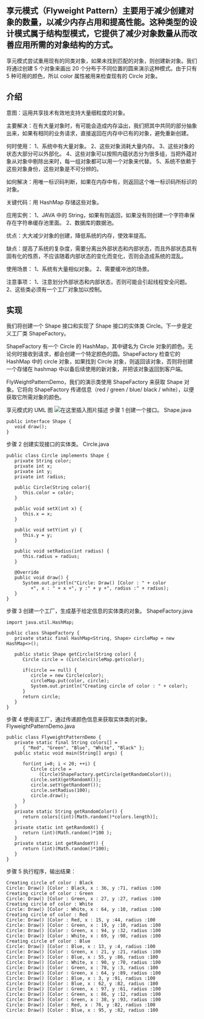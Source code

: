 ## 享元模式（Flyweight Pattern）主要用于减少创建对象的数量，以减少内存占用和提高性能。这种类型的设计模式属于结构型模式，它提供了减少对象数量从而改善应用所需的对象结构的方式。

享元模式尝试重用现有的同类对象，如果未找到匹配的对象，则创建新对象。我们将通过创建 5 个对象来画出 20 个分布于不同位置的圆来演示这种模式。由于只有 5 种可用的颜色，所以 color 属性被用来检查现有的 Circle 对象。

## 介绍
意图：运用共享技术有效地支持大量细粒度的对象。

主要解决：在有大量对象时，有可能会造成内存溢出，我们把其中共同的部分抽象出来，如果有相同的业务请求，直接返回在内存中已有的对象，避免重新创建。

何时使用： 1、系统中有大量对象。 2、这些对象消耗大量内存。 3、这些对象的状态大部分可以外部化。 4、这些对象可以按照内蕴状态分为很多组，当把外蕴对象从对象中剔除出来时，每一组对象都可以用一个对象来代替。 5、系统不依赖于这些对象身份，这些对象是不可分辨的。

如何解决：用唯一标识码判断，如果在内存中有，则返回这个唯一标识码所标识的对象。

关键代码：用 HashMap 存储这些对象。

应用实例： 1、JAVA 中的 String，如果有则返回，如果没有则创建一个字符串保存在字符串缓存池里面。 2、数据库的数据池。

优点：大大减少对象的创建，降低系统的内存，使效率提高。

缺点：提高了系统的复杂度，需要分离出外部状态和内部状态，而且外部状态具有固有化的性质，不应该随着内部状态的变化而变化，否则会造成系统的混乱。

使用场景： 1、系统有大量相似对象。 2、需要缓冲池的场景。

注意事项： 1、注意划分外部状态和内部状态，否则可能会引起线程安全问题。 2、这些类必须有一个工厂对象加以控制。

## 实现
我们将创建一个 Shape 接口和实现了 Shape 接口的实体类 Circle。下一步是定义工厂类 ShapeFactory。

ShapeFactory 有一个 Circle 的 HashMap，其中键名为 Circle 对象的颜色。无论何时接收到请求，都会创建一个特定颜色的圆。ShapeFactory 检查它的 HashMap 中的 circle 对象，如果找到 Circle 对象，则返回该对象，否则将创建一个存储在 hashmap 中以备后续使用的新对象，并把该对象返回到客户端。

FlyWeightPatternDemo，我们的演示类使用 ShapeFactory 来获取 Shape 对象。它将向 ShapeFactory 传递信息（red / green / blue/ black / white），以便获取它所需对象的颜色。

享元模式的 UML 图
![在这里插入图片描述](https://img-blog.csdnimg.cn/20190911201234272.png?x-oss-process=image/watermark,type_ZmFuZ3poZW5naGVpdGk,shadow_10,text_aHR0cHM6Ly9ibG9nLmNzZG4ubmV0L2xvdWxhbnl1ZV8=,size_16,color_FFFFFF,t_70)
步骤 1
创建一个接口。
Shape.java

	public interface Shape {
	   void draw();
	}
步骤 2
创建实现接口的实体类。
Circle.java

	public class Circle implements Shape {
	   private String color;
	   private int x;
	   private int y;
	   private int radius;
	 
	   public Circle(String color){
	      this.color = color;     
	   }
	 
	   public void setX(int x) {
	      this.x = x;
	   }
	 
	   public void setY(int y) {
	      this.y = y;
	   }
	 
	   public void setRadius(int radius) {
	      this.radius = radius;
	   }
	 
	   @Override
	   public void draw() {
	      System.out.println("Circle: Draw() [Color : " + color 
	         +", x : " + x +", y :" + y +", radius :" + radius);
	   }
	}
步骤 3
创建一个工厂，生成基于给定信息的实体类的对象。
	ShapeFactory.java

	import java.util.HashMap;
	 
	public class ShapeFactory {
	   private static final HashMap<String, Shape> circleMap = new HashMap<>();
	 
	   public static Shape getCircle(String color) {
	      Circle circle = (Circle)circleMap.get(color);
	 
	      if(circle == null) {
	         circle = new Circle(color);
	         circleMap.put(color, circle);
	         System.out.println("Creating circle of color : " + color);
	      }
	      return circle;
	   }
	}
步骤 4
使用该工厂，通过传递颜色信息来获取实体类的对象。
	FlyweightPatternDemo.java

	public class FlyweightPatternDemo {
	   private static final String colors[] = 
	      { "Red", "Green", "Blue", "White", "Black" };
	   public static void main(String[] args) {
	 
	      for(int i=0; i < 20; ++i) {
	         Circle circle = 
	            (Circle)ShapeFactory.getCircle(getRandomColor());
	         circle.setX(getRandomX());
	         circle.setY(getRandomY());
	         circle.setRadius(100);
	         circle.draw();
	      }
	   }
	   private static String getRandomColor() {
	      return colors[(int)(Math.random()*colors.length)];
	   }
	   private static int getRandomX() {
	      return (int)(Math.random()*100 );
	   }
	   private static int getRandomY() {
	      return (int)(Math.random()*100);
	   }
	}
步骤 5
执行程序，输出结果：

	Creating circle of color : Black
	Circle: Draw() [Color : Black, x : 36, y :71, radius :100
	Creating circle of color : Green
	Circle: Draw() [Color : Green, x : 27, y :27, radius :100
	Creating circle of color : White
	Circle: Draw() [Color : White, x : 64, y :10, radius :100
	Creating circle of color : Red
	Circle: Draw() [Color : Red, x : 15, y :44, radius :100
	Circle: Draw() [Color : Green, x : 19, y :10, radius :100
	Circle: Draw() [Color : Green, x : 94, y :32, radius :100
	Circle: Draw() [Color : White, x : 69, y :98, radius :100
	Creating circle of color : Blue
	Circle: Draw() [Color : Blue, x : 13, y :4, radius :100
	Circle: Draw() [Color : Green, x : 21, y :21, radius :100
	Circle: Draw() [Color : Blue, x : 55, y :86, radius :100
	Circle: Draw() [Color : White, x : 90, y :70, radius :100
	Circle: Draw() [Color : Green, x : 78, y :3, radius :100
	Circle: Draw() [Color : Green, x : 64, y :89, radius :100
	Circle: Draw() [Color : Blue, x : 3, y :91, radius :100
	Circle: Draw() [Color : Blue, x : 62, y :82, radius :100
	Circle: Draw() [Color : Green, x : 97, y :61, radius :100
	Circle: Draw() [Color : Green, x : 86, y :12, radius :100
	Circle: Draw() [Color : Green, x : 38, y :93, radius :100
	Circle: Draw() [Color : Red, x : 76, y :82, radius :100
	Circle: Draw() [Color : Blue, x : 95, y :82, radius :100
